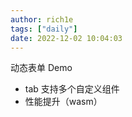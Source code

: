 ```yaml
---
author: rich1e
tags: ["daily"]
date: 2022-12-02 10:04:03
---
```


动态表单 Demo
- tab 支持多个自定义组件
- 性能提升（wasm）